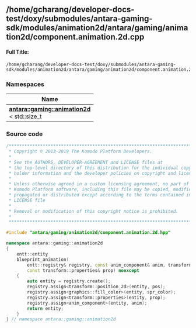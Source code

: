 

## /home/gcharang/developer-docs-test/doxy/submodules/antara-gaming-sdk/modules/animation2d/antara/gaming/animation2d/component.animation.2d.cpp

#### Full Title:
```
/home/gcharang/developer-docs-test/doxy/submodules/antara-gaming-sdk/modules/animation2d/antara/gaming/animation2d/component.animation.2d.cpp
```







### Namespaces

| Name           |
| -------------- |
| **[antara::gaming::animation2d](Namespaces/namespaceantara_1_1gaming_1_1animation2d.md)** <br>< std::size_t  |
















### Source code

```cpp
/******************************************************************************
 * Copyright © 2013-2019 The Komodo Platform Developers.                      *
 *                                                                            *
 * See the AUTHORS, DEVELOPER-AGREEMENT and LICENSE files at                  *
 * the top-level directory of this distribution for the individual copyright  *
 * holder information and the developer policies on copyright and licensing.  *
 *                                                                            *
 * Unless otherwise agreed in a custom licensing agreement, no part of the    *
 * Komodo Platform software, including this file may be copied, modified,     *
 * propagated or distributed except according to the terms contained in the   *
 * LICENSE file                                                               *
 *                                                                            *
 * Removal or modification of this copyright notice is prohibited.            *
 *                                                                            *
 ******************************************************************************/

#include "antara/gaming/animation2d/component.animation.2d.hpp"

namespace antara::gaming::animation2d
{
    entt::entity
    blueprint_animation(
        entt::registry& registry, const anim_component& anim, transform::position_2d pos, graphics::fill_color spr_color,
        const transform::properties& prop) noexcept
    {
        auto entity = registry.create();
        registry.assign<transform::position_2d>(entity, pos);
        registry.assign<graphics::fill_color>(entity, spr_color);
        registry.assign<transform::properties>(entity, prop);
        registry.assign<anim_component>(entity, anim);
        return entity;
    }
} // namespace antara::gaming::animation2d
```




